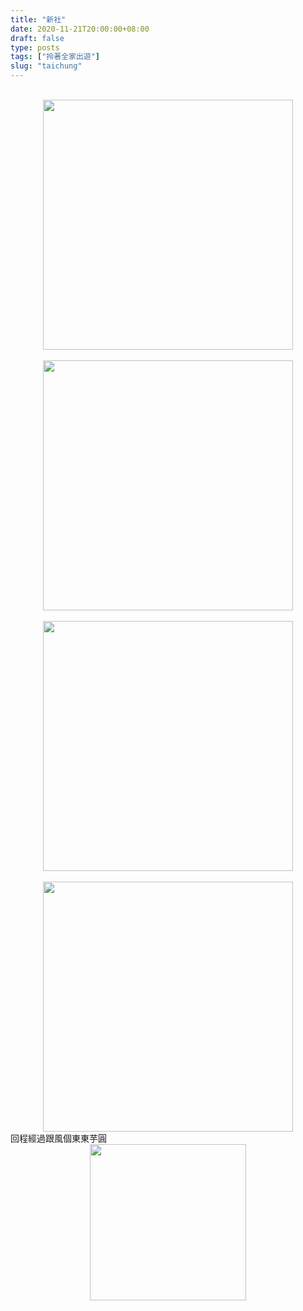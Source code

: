 ```yaml
---
title: "新社"
date: 2020-11-21T20:00:00+08:00
draft: false
type: posts
tags: ["拎著全家出遊"]
slug: "taichung"
---
```


<br/><img src="https://imgur.com/TcEXGdq.jpg" style="height:400px;display:block;margin:auto;">
<br/><img src="https://imgur.com/1l4A6Ne.jpg" style="height:400px;display:block;margin:auto;">
<br/><img src="https://imgur.com/hj7uG1n.jpg" style="height:400px;display:block;margin:auto;">
<br/><img src="https://imgur.com/ODCTFEe.jpg" style="height:400px;display:block;margin:auto;">
回程經過跟風個東東芋圓
<br/><img src="https://imgur.com/Q4oSnkf.jpg" style="height:250px;display:block;margin:auto;">